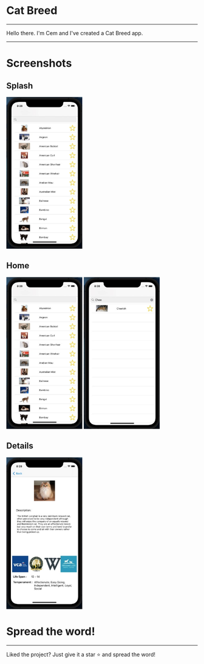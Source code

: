 # Cat Breed
------------------------------
Hello there. I'm Cem and I've created a Cat Breed app.

------------------------------------------------------------------------------------
# Screenshots

Splash
-----------------------------------
<img src="screen/home.jpeg" width="200" height="400">





Home
-----------------------------
<img src="screen/home.jpeg" width="200" height="400">           <img src="screen/search.jpeg" width="200" height="400">




Details
----------------------
<img src="screen/details.jpeg" width="200" height="400">


# Spread the word!
-----------------------------------
Liked the project? Just give it a star :star: and spread the word!
